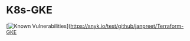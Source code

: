 # K8s-GKE

[![Known Vulnerabilities](https://snyk.io/test/github/janpreet/Terraform-GKE/badge.svg)](https://snyk.io/test/github/janpreet/Terraform-GKE